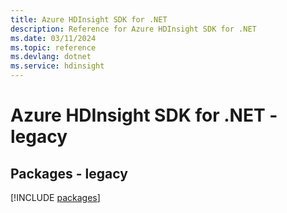 ```yaml
---
title: Azure HDInsight SDK for .NET
description: Reference for Azure HDInsight SDK for .NET
ms.date: 03/11/2024
ms.topic: reference
ms.devlang: dotnet
ms.service: hdinsight
---
```

# Azure HDInsight SDK for .NET - legacy
## Packages - legacy
[!INCLUDE [packages](hdinsight-index.md)]